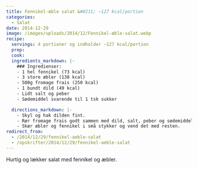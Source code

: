 ```yaml
---
title: Fennikel-æble salat &#8211; ~127 kcal/portion
categories:
  - Salat
date: 2014-12-29
image: /images/uploads/2014/12/Fennikel-æble-salat.webp
recipe:
  servings: 4 portioner og indholder ~127 kcal/portion
  prep:
  cook:
  ingredients_markdown: |-
    ### Ingredienser:
    - 1 hel fennikel (73 kcal)
    - 3 store æbler (138 kcal)
    - 500g fromage frais (250 kcal)
    - 1 bundt dild (49 kcal)
    - Lidt salt og peber
    - Sødemiddel svarende til 1 tsk sukker

  directions_markdown: |-
    - Skyl og hak dilden fint.
    - Rør fromage frais godt sammen med dild, salt, peber og sødemiddel.
    - Skær æbler og fennikel i små stykker og vend det med resten.
redirect_from:
  - /2014/12/29/fennikel-aeble-salat
  - /opskrifter/2014/12/29/fennikel-aeble-salat
---
```


Hurtig og lækker salat med fennikel og æbler.
